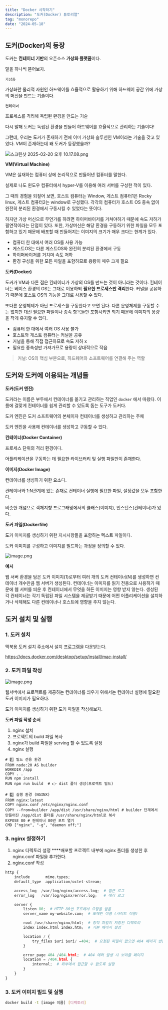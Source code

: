 ```yaml
---
title: "Docker 시작하기"
description: "도커(Docker) 튜토리얼"
tag: "monorepo"
date: "2024-05-18"
---
```


## 도커(Docker)의 등장

도커는 **컨테이너 기반**의 오픈소스 **가상화 플랫폼**이다.

말을 하나씩 뜯어보자.

`가상화`

가상화란 물리적 자원인 하드웨어를 효율적으로 활용하기 위해 하드웨어 공간 위에 가상의 머신을 만드는 기술이다.

`컨테이너`

프로세스를 격리해 독립된 환경을 만드는 기술

다시 말해 도커는 독립된 환경을 만들어 하드웨어를 효율적으로 관리하는 기술이다!

그런데, 우리는 도커가 존재하기 전에 이미 가상화 솔루션인 VM이라는 기술을 갖고 있었다. VM이 존재하는데 왜 도커가 등장했을까?

![스크린샷 2025-02-20 오후 10.17.08.png](attachment:7f29982f-31f1-49b0-9473-b287f49944d1:스크린샷_2025-02-20_오후_10.17.08.png)

**VM(Virtual Machine)**

VM은 실재하는 컴퓨터 상에 논리적으로 만들어낸 컴퓨터를 말한다.

실제로 나도 윈도우 컴퓨터에서 hyper-V를 이용해 여러 서버를 구성한 적이 있다.

그 때의 경험을 되짚어 보면, 호스트 컴퓨터는 Window, 게스트 컴퓨터1은 Rocky linux, 게스트 컴퓨터2는 window로 구성했다. 각각의 컴퓨터가 호스트 OS 종속 없이 완전히 분리된 환경에서 구동시킬 수 있었다는 뜻이다.

하지만 가상 머신으로 무언가를 하려면 하이퍼바이저를 거쳐야하기 때문에 속도 저하가 필연적이라는 단점이 있다. 또한, 가상머신은 해당 환경을 구동하기 위한 파일을 모두 포함하고 있기 때문에 배포할 때 만들어지는 이미지의 크기가 매우 크다는 한계가 있다.

- 컴퓨터 한 대에서 여러 OS를 사용 가능
- 게스트OS는 다른 게스트OS와 완전히 분리된 환경에서 구동
- 하이퍼바이저를 거치며 속도 저하
- 환경 구성을 위한 모든 파일을 포함하므로 용량이 매우 크게 필요

**도커(Docker)**

도커가 VM과 다른 점은 컨테이너가 가상의 OS를 만드는 것이 아니라는 것이다. 컨테이너는 베이스 환경의 OS는 그대로 이용하되 **필요한 프로세스만 격리**한다. 커널을 공유하기 때문에 호스트 OS의 기능을 그대로 사용할 수 있다.

또다른 운영체제가 아닌 프로세스를 구동한다고 보면 된다. 다른 운영체제를 구동할 수는 없지만 대신 필요한 파일이나 종속 항목들만 포함시키면 되기 때문에 이미지의 용량을 작게 유지할 수 있다.

- 컴퓨터 한 대에서 여러 OS 사용 불가
- 호스트와 게스트 컴퓨터는 커널을 공유
- 커널을 통해 직접 접근하므로 속도 저하 x
- 필요한 종속성만 가져가므로 용량이 상대적으로 작음

> 커널: OS의 핵심 부분으로, 하드웨어와 소프트웨어를 연결해 주는 역할

## 도커와 도커에 이용되는 개념들

**도커(도커 엔진)**

도커라는 이름은 부두에서 컨테이너를 옮기고 관리하는 직업인 `docker` 에서 따왔다. 이름에 걸맞게 컨테이너를 쉽게 관리할 수 있도록 돕는 도구가 도커다.

도커 엔진은 도커 소프트웨어의 본체이자 컨테이너를 생성하고 관리하는 주체

도커 엔진을 사용해 컨테이너를 생성하고 구동할 수 있다.

**컨테이너(Docker Container)**

프로세스 단위의 격리 환경이다.

어플리케이션을 구동하는 데 필요한 라이브러리 및 실행 파일만이 존재한다.

**이미지(Docker Image)**

컨테이너를 생성하기 위한 요소다.

컨테이너와 1:N관계에 있는 존재로 컨테이너 실행에 필요한 파일, 설정값을 모두 포함한다.

비슷한 개념으로 객체지향 프로그래밍에서의 클래스(이미지), 인스턴스(컨테이너)가 있다.

**도커 파일(Dockerfile)**

도커 이미지를 생성하기 위한 지시사항들을 포함하는 텍스트 파일이다.

도커 이미지를 구성하고 이미지를 빌드하는 과정을 정의할 수 있다.

![image.png](attachment:9687ea5b-cd42-44e8-be32-2ce08283e6a6:image.png)

**예시**

웹 서버 환경을 담은 도커 이미지(1)로부터 여러 개의 도커 컨테이너(N)를 생성하면 컨테이너 개수만큼 웹 서버가 생성된다. 컨테이너는 이미지를 읽기 전용으로 사용하기 때문에 웹 서버를 띄운 후 컨테이너에서 무엇을 하든 이미지는 영향 받지 않는다. 생성된 각 컨테이너는 각기 독립된 파일 시스템을 제공받기 때문에 어떤 어플리케이션을 설치하거나 삭제해도 다른 컨테이너나 호스트에 영향을 주지 않는다.

## 도커 설치 및 실행

### **1. 도커 설치**

맥북용 도커 설치 주소에서 설치 프로그램을 다운받는다.

https://docs.docker.com/desktop/setup/install/mac-install/

### 2. 도커 파일 작성

![image.png](attachment:848af69c-7b91-4571-b10c-dd2aa8a2990d:image.png)

웹서버에서 프로젝트를 제공하는 컨테이너를 띄우기 위해서는 컨테이너 실행에 필요한 도커 이미지가 필요하다.

도커 이미지를 생성하기 위한 도커 파일을 작성해보자.

**도커 파일 작성 순서**

1. nginx 설치
2. 프로젝트의 build 파일 복사
3. nginx가 build 파일을 serving 할 수 있도록 설정
4. nginx 실행

```docker
# 1️⃣ 빌드 전용 환경
FROM node:20 AS builder
WORKDIR /app
COPY . .
RUN npm install
RUN npm run build  # 👉 dist 폴더 생성(프로젝트 빌드)

# 2️⃣ 실행 환경 (NGINX)
FROM nginx:latest
COPY nginx.conf /etc/nginx/nginx.conf
COPY --from=builder /app/dist /usr/share/nginx/html # builder 단계에서 만들어진 /app/dist 폴더를 /usr/share/nginx/html로 복사
EXPOSE 80 # 컨테이너 80번 포트 열기
CMD ["nginx", "-g", "daemon off;"]
```

### 3. nginx 설정하기

1. nginx 디렉토리 설정
   \*\*\*\*배포할 프로젝트 내부에 nginx 폴더를 생성한 후 nginx.conf 파일을 추가한다.
2. nginx.conf 작성

```python
http {
    include       mime.types;
    default_type  application/octet-stream;

    access_log  /var/log/nginx/access.log;  # 접근 로그
    error_log   /var/log/nginx/error.log;   # 에러 로그

    server {
        listen 80;  # HTTP 80번 포트에서 요청을 받음
        server_name my-website.com;  # 도메인 이름 (사이트 이름)

        root /usr/share/nginx/html;  # 정적 파일이 저장된 디렉토리
        index index.html index.htm;  # 기본 페이지 설정

        location / {
            try_files $uri $uri/ =404;  # 요청된 파일이 없으면 404 페이지 반환
        }

        error_page 404 /404.html;  # 404 에러 발생 시 보여줄 페이지
        location = /404.html {
            internal;  # 외부에서 접근할 수 없도록 설정
        }
    }
}

```

### 3. 도커 이미지 빌드 및 실행

```bash
docker build -t [image 이름] [디렉토리]
```
